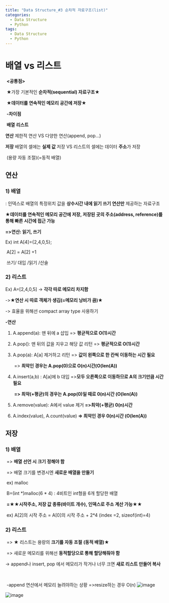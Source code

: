 ```yaml
---
title: "Data Structure_#3 순차적 자료구조(list)"
categories:
  - Data Structure
  - Python
tags:
  - Data Structure
  - Python
---
```


# 배열 vs 리스트

​															**<공통점>**

​							★가장 기본적인  **순차적(sequential) 자료구조**★	

​								**★데이터를 연속적인 메모리 공간에 저장★**



​													**-차이점**



​							**배열**  												            		        	**리스트**					

**연산**					제한적 연산        						    	  VS          	다양한 연산(append, pop…)

**저장**				배열의 셀에는 **실제 값** 저장  		       VS         	리스트의 셀에는 데이터 **주소**가 저장

​           																	 		                (용량 자동 조절)(=동적 배열)



## 연산

### 1) 배열

: 인덱스로 배열의 특정위치 값을 **상수시간 내에 읽기 쓰기 연산만** 제공하는 자료구조

 ★**데이터를 연속적인 메모리 공간에 저장, 저장된 곳의 주소(address, reference)를 통해 빠른 시간에 접근 가능**



**=>연산:  읽기, 쓰기**

Ex) int A[4]={2,4,0,5};

​	 A[2]  =  A[2] +1

​	쓰기/ 대입 /읽기 /산술

### 2) 리스트



Ex) A=[2,4,0,5] -> **각각 따로 메모리 차지함**

->★**연산 시 따로 객체가 생김(=메모리 낭비가 큼)★**

-> 효율을 위해선 compact array type 사용하기



**-연산**

1. A.append(a): 맨 뒤에 a 삽입  => **평균적으로 O(1)시간**

   

2. A.pop(): 맨 뒤의 값을 지우고 해당 값 리턴 => **평균적으로 O(1)시간**

   

3. A.pop(a): A[a] 제거하고 리턴 => **값이 왼쪽으로 한 칸씩 이동하는 시간 필요**

   ​												=> **최악인 경우는 A.pop(0)으로 O(n)시간(O(len(A))**

   

4. A.insert(a,b) : A[a]에 b 대입 =>**모두 오른쪽으로 이동하므로 A의 크기만큼 시간 필요**

   ​                 							  **=> 최악(+평균)의 경우는 A.pop(0)일 때로 0(n)시간 (O(len(A))**

   

5. A.remove(value): A에서 value 제거 **=>최악(+평균) 0(n)시간**

   

6. A.index(value), A.count(value)  **=> 최악인 경우 0(n)시간 (O(len(A))**



## 저장

### 1) 배열

​		=> **배열 선언 시 크기 정해야 함**

​		=> 배열 크기를 변경시엔 **새로운 배열을 만들기**

​				ex) malloc

​					B=(int *)malloc(6 * 4) : 4비트인 int형을 6개 할당한 배열

​		**=★★시작주소,  저장 값 종류(바이트 개수), 인덱스로 주소 계산 가능★★**

​				ex) A[2]의 시작 주소 = A[0]의 시작 주소 + 2*4  (index =2, sizeof(int)=4)

### 2) 리스트

​		=> ★ 리스트는 용량의 **크기를 자동 조절**  **(동적 배열)**★

​		=> 새로운 메모리를 위해선 **동적할당으로 통해 할당해줘야 함**

-> append나 insert, pop 에서 메모리가 작거나 너무 크면 **새로 리스트 만들어 복사**

​			

​							-append 연산에서 메모리 늘려야하는 상황
                  =>resize하는 경우 O(n)
​		        ![image](https://user-images.githubusercontent.com/79195793/119380559-dae22900-bcfb-11eb-9903-8477d2f647b1.png)

![image](https://user-images.githubusercontent.com/79195793/120892167-cbda6f80-c647-11eb-8f87-2a53116c931e.png)
